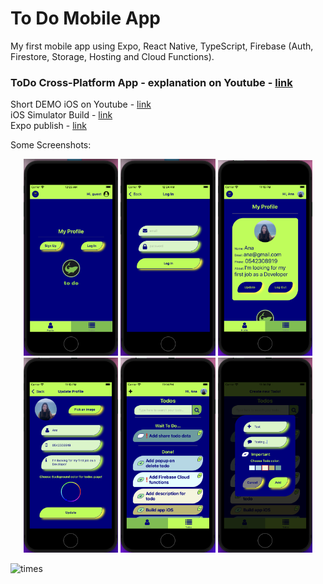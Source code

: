 # To Do Mobile App 
My first mobile app using Expo, React Native, TypeScript, Firebase (Auth, Firestore, Storage, Hosting and Cloud Functions).  

### ToDo Cross-Platform App - explanation on Youtube - <a href="https://www.youtube.com/watch?v=XzioT_V3TTQ&ab_channel=AnaLevit" target="_blanlk">link</a>   
Short DEMO iOS on Youtube - <a href="https://www.youtube.com/watch?v=XzioT_V3TTQ&ab_channel=AnaLevit">link</a>   
iOS Simulator Build - <a href="https://1drv.ms/u/s!AihaESy1H1s1gdwnCmJkcko3Cp19lg?e=RUJCPY">link</a>  
Expo publish - <a href="https://expo.dev/@anaalamed/todo">link</a>



Some Screenshots:  
<p align="center">
    <img alt="start" src="assets/images/start.png" width="30%">
      <img alt="login" src="assets/images/login.png" width="30%">
      <img alt="profile" src="assets/images/profile.png" width="30%">
      <img alt="updateProfile" src="assets/images/updateProfile.png" width="30%">
      <img alt="todos" src="assets/images/todos.png" width="30%">
      <img alt="addTodo" src="assets/images/addTodo.png" width="30%">
</p>

<img alt='times' src="https://firebasestorage.googleapis.com/v0/b/anaalamed-todo-mobile.appspot.com/o/times.png?alt=media&token=63d04594-20a1-45bc-b985-37043bb7a522" />

